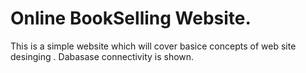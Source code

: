 # Online BookSelling Website.
This is a simple website which will cover basice concepts of web site desinging .
Dabasase connectivity is shown.

